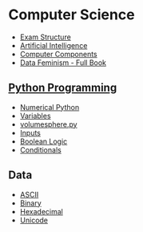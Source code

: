 # Computer Science
- [Exam Structure]()
- [Artificial Intelligence]()
- [Computer Components]()
- [Data Feminism - Full Book](https://data-feminism.mitpress.mit.edu)
## [Python Programming]()
- [Numerical Python]()
- [Variables]()
- [volumesphere.py]()
- [Inputs]()
- [Boolean Logic]()
- [Conditionals]()
## Data
- [ASCII]()
- [Binary]()
- [Hexadecimal]()
- [Unicode]()